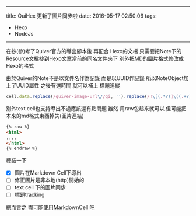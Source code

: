 ----
title: QuiHex 更新了圖片同步啦
date: 2016-05-17 02:50:06
tags:
- Hexo
- NodeJs
----
在抄(參)考了Quiver官方的導出腳本後 再配合 Hexo的文檔
只需要把Note下的Resource文檔抄到Hexo文章當前的同名文件夾下
別外把MD的圖片格式修改成Hexo的格式

由於Quiver的Note不是以文件名作為記錄 而是以UUID作記錄
所以NoteObject加上了UUID屬性
之後有還時間 就可以補上 標題追縱

```javascript
cell.data.replace(/quiver-image-url\//gi, '').replace(/!\[(.*?)]\((.+?)(\))/gi, '{% asset_img $2 [$1] %}')
```

別外text cell也支持導出不過應該還有點問題
雖然 用raw包起來就可以 但可能把本來的md格式東西掉失(圖片連結)
``` html
{% raw %}
<html>
....
</html>
{% endraw %}
```
總結一下 
- [x] 圖片在Markdown Cell下導出
- [ ] 修正圖片是非本地(http)開始的
- [ ] text cell 下的圖片同步
- [ ] 標題tracking

總而言之 盡可能使用MarkdownCell 吧